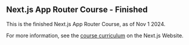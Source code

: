 ## Next.js App Router Course - Finished

This is the finished Next.js App Router Course, as of Nov 1 2024.

For more information, see the [course curriculum](https://nextjs.org/learn) on the Next.js Website.
